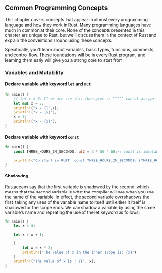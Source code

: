 ## Common Programming Concepts

This chapter covers concepts that appear in almost every programming language and how they work in Rust. Many programming languages have much in common at their core. None of the concepts presented in this chapter are unique to Rust, but we’ll discuss them in the context of Rust and explain the conventions around using these concepts.

Specifically, you’ll learn about variables, basic types, functions, comments, and control flow. These foundations will be in every Rust program, and learning them early will give you a strong core to start from.

### Variables and Mutability

#### Declare variable with keyword `let` and `mut`
```rust
fn main() {
    // let x = 5; If we are use this then give us ^^^^^ cannot assign twice to immutable variable
    let mut x = 5;
    println!("x = {}",x);
    println!("x = {x}");
    x = 7;
    println!("x = {x}");
}
```

#### Declare variable with keyword `const`
```rust
fn main() {
    const THREE_HOURS_IN_SECONDS: u32 = 3 * 50 * 60;// const is immutable variable and we use const instead of let

    println!("Constant in RUST  const THREE_HOURS_IN_SECONDS: {THREE_HOURS_IN_SECONDS}")
}
```

#### Shadowing
Rustaceans say that the first variable is shadowed by the second, which means that the second variable is what the compiler will see when you use the name of the variable. In effect, the second variable overshadows the first, taking any uses of the variable name to itself until either it itself is shadowed or the scope ends. We can shadow a variable by using the same variable’s name and repeating the use of the let keyword as follows:

```rust
fn main() {
    let x = 5;

    let x = x + 1;

    {
        let x = x * 2;
        println!("The value of x in the inner scope is: {x}")
    }
    println!("The value of x is : {}", x);
}
```
